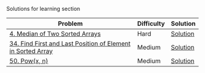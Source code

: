 Solutions for learning section

| Problem                                                                                                                                               | Difficulty | Solution                                                                             |
|-------------------------------------------------------------------------------------------------------------------------------------------------------|------------|--------------------------------------------------------------------------------------|
| [4. Median of Two Sorted Arrays](https://leetcode.com/problems/find-first-and-last-position-of-element-in-sorted-array/)                              | Hard       | [Solution](https://github.com/khaydarov/cs-labs/tree/master/leetcode/learn/array/4)  |
| [34. Find First and Last Position of Element in Sorted Array](https://leetcode.com/problems/find-first-and-last-position-of-element-in-sorted-array/) | Medium     | [Solution](https://github.com/khaydarov/cs-labs/tree/master/leetcode/learn/array/34) |
| [50. Pow(x, n)](https://leetcode.com/problems/powx-n/)                                                                                                | Medium     | [Solution](https://github.com/khaydarov/cs-labs/tree/master/leetcode/learn/array/50) |